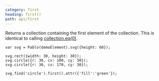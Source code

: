 ```yaml
---
category: first
heading: first()
path: api/first
---
```


Returns a collection containing the first element of the collection. This is identical to calling [collection.eq(0)](/api/eq/).

    var svg = Pablo(demoElement).svg({height: 60});

    svg.rect({width: 30, height: 30});
    svg.circle({r: 30, cx: 100, cy: 30});
    svg.circle({r: 30, cx: 170, cy: 30});

    svg.find('circle').first().attr({'fill':'green'});
